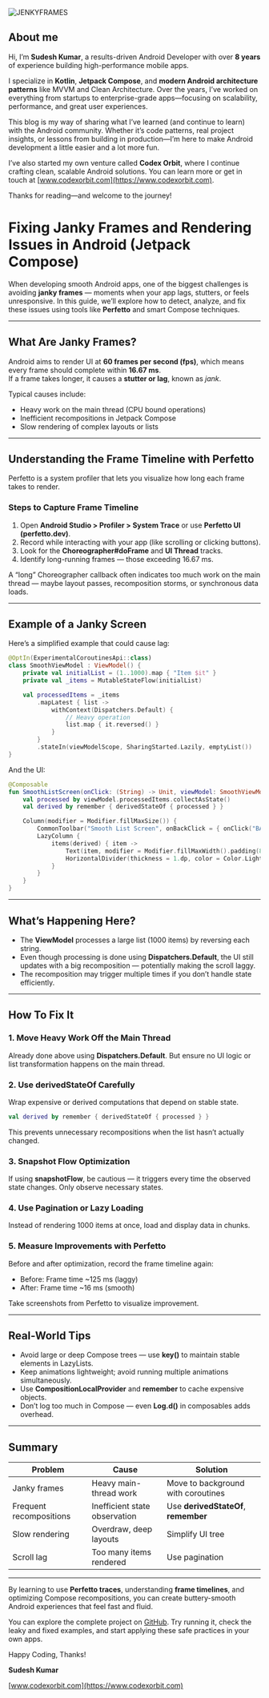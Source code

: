 ![JENKYFRAMES](https://github.com/user-attachments/assets/a14f12e6-67c7-469d-9a2c-ac0e0b1a27ca)

## About me

Hi, I’m **Sudesh Kumar**, a results-driven Android Developer with over **8 years** of experience
building high-performance mobile apps.

I specialize in **Kotlin**, **Jetpack Compose**, and **modern Android architecture patterns** like
MVVM and Clean Architecture. Over the years, I’ve worked on everything from startups to
enterprise-grade apps—focusing on scalability, performance, and great user experiences.

This blog is my way of sharing what I’ve learned (and continue to learn) with the Android community.
Whether it’s code patterns, real project insights, or lessons from building in production—I’m here
to make Android development a little easier and a lot more fun.

I’ve also started my own venture called **Codex Orbit**, where I continue crafting clean, scalable
Android solutions. You can learn more or get in touch
at [www.codexorbit.com](https://www.codexorbit.com).

Thanks for reading—and welcome to the journey!

# Fixing Janky Frames and Rendering Issues in Android (Jetpack Compose)

When developing smooth Android apps, one of the biggest challenges is avoiding **janky frames** — moments when your app lags, stutters, or feels unresponsive. In this guide, we’ll explore how to detect, analyze, and fix these issues using tools like **Perfetto** and smart Compose techniques.

---

## What Are Janky Frames?

Android aims to render UI at **60 frames per second (fps)**, which means every frame should complete within **16.67 ms**.  
If a frame takes longer, it causes a **stutter or lag**, known as *jank*.

Typical causes include:
- Heavy work on the main thread (CPU bound operations)
- Inefficient recompositions in Jetpack Compose
- Slow rendering of complex layouts or lists

---

## Understanding the Frame Timeline with Perfetto

Perfetto is a system profiler that lets you visualize how long each frame takes to render.

### Steps to Capture Frame Timeline
1. Open **Android Studio > Profiler > System Trace** or use **Perfetto UI (perfetto.dev)**.
2. Record while interacting with your app (like scrolling or clicking buttons).
3. Look for the **Choreographer#doFrame** and **UI Thread** tracks.
4. Identify long-running frames — those exceeding 16.67 ms.

A “long” Choreographer callback often indicates too much work on the main thread — maybe layout passes, recomposition storms, or synchronous data loads.

---

## Example of a Janky Screen

Here’s a simplified example that could cause lag:

```kotlin
@OptIn(ExperimentalCoroutinesApi::class)
class SmoothViewModel : ViewModel() {
    private val initialList = (1..1000).map { "Item $it" }
    private val _items = MutableStateFlow(initialList)

    val processedItems = _items
        .mapLatest { list ->
            withContext(Dispatchers.Default) {
                // Heavy operation
                list.map { it.reversed() }
            }
        }
        .stateIn(viewModelScope, SharingStarted.Lazily, emptyList())
}
```

And the UI:
```kotlin
@Composable
fun SmoothListScreen(onClick: (String) -> Unit, viewModel: SmoothViewModel = viewModel()) {
    val processed by viewModel.processedItems.collectAsState()
    val derived by remember { derivedStateOf { processed } }

    Column(modifier = Modifier.fillMaxSize()) {
        CommonToolbar("Smooth List Screen", onBackClick = { onClick("BACK") })
        LazyColumn {
            items(derived) { item ->
                Text(item, modifier = Modifier.fillMaxWidth().padding(8.dp), textAlign = TextAlign.Center)
                HorizontalDivider(thickness = 1.dp, color = Color.LightGray)
            }
        }
    }
}
```

---

## What’s Happening Here?

- The **ViewModel** processes a large list (1000 items) by reversing each string.
- Even though processing is done using **Dispatchers.Default**, the UI still updates with a big recomposition — potentially making the scroll laggy.
- The recomposition may trigger multiple times if you don’t handle state efficiently.

---

## How To Fix It

### 1. Move Heavy Work Off the Main Thread
Already done above using **Dispatchers.Default**. But ensure no UI logic or list transformation happens on the main thread.

### 2. Use **derivedStateOf** Carefully
Wrap expensive or derived computations that depend on stable state.

```kotlin
val derived by remember { derivedStateOf { processed } }
```
This prevents unnecessary recompositions when the list hasn’t actually changed.

### 3. Snapshot Flow Optimization
If using **snapshotFlow**, be cautious — it triggers every time the observed state changes. Only observe necessary states.

### 4. Use Pagination or Lazy Loading
Instead of rendering 1000 items at once, load and display data in chunks.

### 5. Measure Improvements with Perfetto
Before and after optimization, record the frame timeline again:
- Before: Frame time ~125 ms (laggy)
- After: Frame time ~16 ms (smooth)

Take screenshots from Perfetto to visualize improvement.

---

## Real-World Tips
- Avoid large or deep Compose trees — use **key()** to maintain stable elements in LazyLists.
- Keep animations lightweight; avoid running multiple animations simultaneously.
- Use **CompositionLocalProvider** and **remember** to cache expensive objects.
- Don’t log too much in Compose — even **Log.d()** in composables adds overhead.

---

## Summary

| Problem | Cause | Solution |
|----------|--------|-----------|
| Janky frames | Heavy main-thread work | Move to background with coroutines |
| Frequent recompositions | Inefficient state observation | Use **derivedStateOf**, **remember** |
| Slow rendering | Overdraw, deep layouts | Simplify UI tree |
| Scroll lag | Too many items rendered | Use pagination |

---

By learning to use **Perfetto traces**, understanding **frame timelines**, and optimizing Compose recompositions, you can create buttery-smooth Android experiences that feel fast and fluid.

You can explore the complete project on [GitHub](https://github.com/sudesh095/memory-leaks.git). Try running it, check the leaky and fixed examples, and start applying these safe practices in your own apps.

Happy Coding, Thanks!

**Sudesh Kumar**

[www.codexorbit.com](https://www.codexorbit.com)
